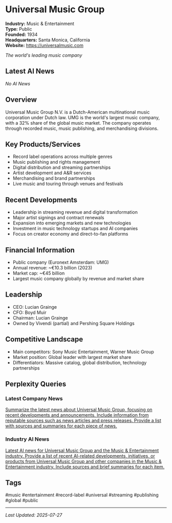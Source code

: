 # Universal Music Group

**Industry:** Music & Entertainment  
**Type:** Public  
**Founded:** 1934  
**Headquarters:** Santa Monica, California  
**Website:** https://universalmusic.com

*The world's leading music company*

## Latest AI News

*No AI News*

## Overview
Universal Music Group N.V. is a Dutch-American multinational music corporation under Dutch law. UMG is the world's largest music company, with a 32% share of the global music market. The company operates through recorded music, music publishing, and merchandising divisions.

## Key Products/Services
- Record label operations across multiple genres
- Music publishing and rights management
- Digital distribution and streaming partnerships
- Artist development and A&R services
- Merchandising and brand partnerships
- Live music and touring through venues and festivals

## Recent Developments
- Leadership in streaming revenue and digital transformation
- Major artist signings and contract renewals
- Expansion into emerging markets and new technologies
- Investment in music technology startups and AI companies
- Focus on creator economy and direct-to-fan platforms

## Financial Information
- Public company (Euronext Amsterdam: UMG)
- Annual revenue: ~€10.3 billion (2023)
- Market cap: ~€45 billion
- Largest music company globally by revenue and market share

## Leadership
- CEO: Lucian Grainge
- CFO: Boyd Muir
- Chairman: Lucian Grainge
- Owned by Vivendi (partial) and Pershing Square Holdings

## Competitive Landscape
- Main competitors: Sony Music Entertainment, Warner Music Group
- Market position: Global leader with largest market share
- Differentiators: Massive catalog, global distribution, technology partnerships

## Perplexity Queries
### Latest Company News
[Summarize the latest news about Universal Music Group, focusing on recent developments and announcements. Include information from reputable sources such as news articles and press releases. Provide a list with sources and summaries for each piece of news.](https://www.perplexity.ai/search/summarize-the-latest-news-about-universal-music-group-focusing-on-recent-developments-and-announcements-include-information-from-reputable-sources-such-as-news-articles-and-press-releases-provide-a-list-with-sources-and-summaries-for-each-piece-of-news)

### Industry AI News
[Latest AI news for Universal Music Group and the Music & Entertainment industry. Provide a list of recent AI-related developments, initiatives, or products from Universal Music Group and other companies in the Music & Entertainment industry. Include sources and brief summaries for each item.](https://www.perplexity.ai/search/latest-ai-news-for-universal-music-group-and-the-music-entertainment-industry-provide-a-list-of-recent-ai-related-developments-initiatives-or-products-from-universal-music-group-and-other-companies-in-the-music-entertainment-industry-include-sources-and-brief-summaries-for-each-item)

## Tags
#music #entertainment #record-label #universal #streaming #publishing #global #public

---
*Last Updated: 2025-07-27*